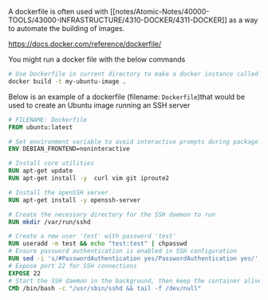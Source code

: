 A dockerfile is often used with [[notes/Atomic-Notes/40000-TOOLS/43000-INFRASTRUCTURE/4310-DOCKER/4311-DOCKER]] as a way to automate the building of images.

https://docs.docker.com/reference/dockerfile/

You might run a docker file with the below commands

```bash
# Use Dockerfile in current directory to make a docker instance called my-ubuntu-image
docker build -t my-ubuntu-image .
```
Below is an example of a dockerfile (filename: `Dockerfile`)that would be used to create an Ubuntu image running an SSH server

```dockerfile
# FILENAME: Dockerfile 
FROM ubuntu:latest

# Set environment variable to avoid interactive prompts during package installation 
ENV DEBIAN_FRONTEND=noninteractive

# Install core utilities
RUN apt-get update 
RUN apt-get install -y  curl vim git iproute2 

# Install the openSSH server
RUN apt-get install -y openssh-server

# Create the necessary directory for the SSH daemon to run 
RUN mkdir /var/run/sshd

# Create a new user 'test' with password 'test' 
RUN useradd -m test && echo "test:test" | chpasswd 
# Ensure password authentication is enabled in SSH configuration 
RUN sed -i 's/#PasswordAuthentication yes/PasswordAuthentication yes/' /etc/ssh/sshd_config && \ sed -i 's/PasswordAuthentication no/PasswordAuthentication yes/' /etc/ssh/sshd_config 
# Expose port 22 for SSH connections 
EXPOSE 22 
# Start the SSH daemon in the background, then keep the container alive by tailing /dev/null 
CMD /bin/bash -c "/usr/sbin/sshd && tail -f /dev/null"
```